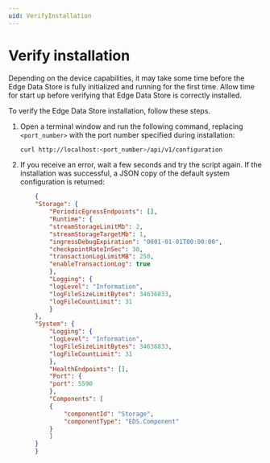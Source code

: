 ```yaml
---
uid: VerifyInstallation
---
```


# Verify installation

Depending on the device capabilities, it may take some time before the Edge Data Store is fully initialized and running for the first time. Allow time for start up before verifying that Edge Data Store is correctly installed.

To verify the Edge Data Store installation, follow these steps.

1. Open a terminal window and run the following command, replacing `<port_number>` with the port number specified during installation:

    ```bash
    curl http://localhost:<port_number>/api/v1/configuration
    ```

1. If you receive an error, wait a few seconds and try the script again. If the installation was successful, a JSON copy of the default system configuration is returned:

    ```json
        {
        "Storage": {
            "PeriodicEgressEndpoints": [],
            "Runtime": {
            "streamStorageLimitMb": 2,
            "streamStorageTargetMb": 1,
            "ingressDebugExpiration": "0001-01-01T00:00:00",
            "checkpointRateInSec": 30,
            "transactionLogLimitMB": 250,
            "enableTransactionLog": true
            },
            "Logging": {
            "logLevel": "Information",
            "logFileSizeLimitBytes": 34636833,
            "logFileCountLimit": 31
            }
        },
        "System": {
            "Logging": {
            "logLevel": "Information",
            "logFileSizeLimitBytes": 34636833,
            "logFileCountLimit": 31
            },
            "HealthEndpoints": [],
            "Port": {
            "port": 5590
            },
            "Components": [
            {
                "componentId": "Storage",
                "componentType": "EDS.Component"
            }
            ]
        }
        }
    ```
